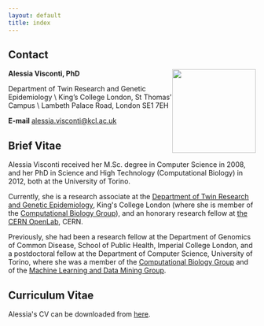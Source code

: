 ```yaml
---
layout: default
title: index
---
```



## Contact

<img src="http://www.di.unito.it/~visconti/images/official_pic_small_web_face.png" height="170px" img style="float: right;"/>

**Alessia Visconti, PhD** 

Department of Twin Research and Genetic Epidemiology \\
King’s College London, St Thomas’ Campus \\
Lambeth Palace Road, London SE1 7EH 

**E-mail** [alessia.visconti@kcl.ac.uk](mailto:alessia.visconti@kcl.ac.uk)

	
## Brief Vitae

Alessia Visconti received her M.Sc. degree in Computer Science in 2008, and her PhD in Science and High Technology (Computational Biology) in 2012, both at the University of Torino.

Currently, she is a research associate at the [Department of Twin Research and Genetic Epidemiology](http://www.twinsuk.ac.uk/), King's College London (where she is member of the [Computational Biology Group](http://www.twinsuk.ac.uk/projectcategories/compbio/)), and an honorary research fellow at [the CERN OpenLab](http://openlab.cern/), CERN. 

Previously, she had been a research fellow at the Department of Genomics of Common Disease, School of Public Health, Imperial College London, and a postdoctoral fellow at the Department of Computer Science, University of Torino, where she was a member of the [Computational Biology Group](http://compbio.di.unito.it) and of the [Machine Learning and Data Mining Group](http://mldm.di.unito.it).

## Curriculum Vitae

Alessia's CV can be downloaded from [here](https://www.dropbox.com/s/esu3kwmm7sq1vgz/CV-Visconti.pdf).
